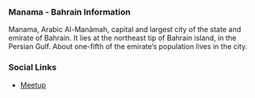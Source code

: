 ### Manama - Bahrain Information
Manama, Arabic Al-Manāmah, capital and largest city of the state and emirate of Bahrain. It lies at the northeast tip of Bahrain island, in the Persian Gulf. About one-fifth of the emirate’s population lives in the city. 

### Social Links
* [Meetup](https://www.meetup.com/owasp-manama/)


